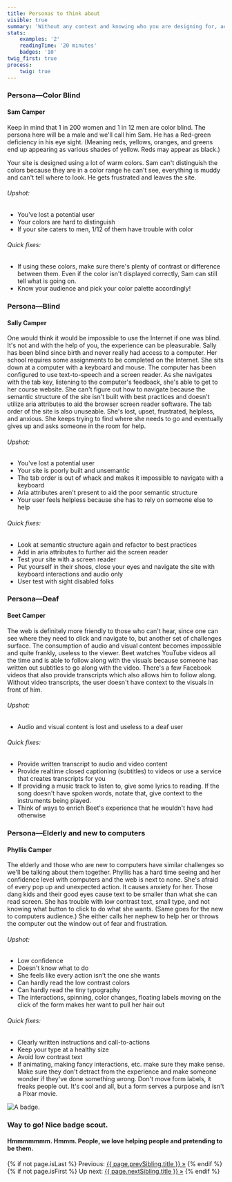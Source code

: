 ```yaml
---
title: Personas to think about
visible: true
summary: 'Without any context and knowing who you are designing for, accessibility falls flat. It’s hard to cater to every disability, so knowing your audience allows you to do the most good for the most people. Here are some personas that will help you do the most good.'
stats:
    examples: '2'
    readingTime: '20 minutes'
    badges: '10'
twig_first: true
process:
    twig: true
---
```

<section>
<div class="container--content section--marg">
<div class="box purple stripe" markdown="1">

### Persona—Color Blind

#### Sam Camper

Keep in mind that 1 in 200 women and 1 in 12 men are color blind. The persona here will be a male and we'll call him Sam. He has a Red-green deficiency in his eye sight. (Meaning reds, yellows, oranges, and greens end up appearing as various shades of yellow. Reds may appear as black.)

Your site is designed using a lot of warm colors. Sam can't distinguish the colors because they are in a color range he can't see, everything is muddy and can't tell where to look. He gets frustrated and leaves the site.

###### Upshot:
* You've lost a potential user
* Your colors are hard to distinguish
* If your site caters to men, 1/12 of them have trouble with color

###### Quick fixes:
* If using these colors, make sure there's plenty of contrast or difference between them. Even if the color isn't displayed correctly, Sam can still tell what is going on.
* Know your audience and pick your color palette accordingly!

</div>
</div>
</section>

<section>
<div class="container--content section--marg">
<div class="box purple stripe" markdown="1">

### Persona—Blind

#### Sally Camper

One would think it would be impossible to use the Internet if one was blind. It's not and with the help of you, the experience can be pleasurable. Sally has been blind since birth and never really had access to a computer. Her school requires some assignments to be completed on the Internet. She sits down at a computer with a keyboard and mouse. The computer has been configured to use text-to-speech and a screen reader. As she navigates with the tab key, listening to the computer's feedback, she's able to get to her course website. She can't figure out how to navigate because the semantic structure of the site isn't built with best practices and doesn't utilize aria attributes to aid the browser screen reader software. The tab order of the site is also unuseable. She's lost, upset, frustrated, helpless, and anxious. She keeps trying to find where she needs to go and eventually gives up and asks someone in the room for help.

###### Upshot:
* You've lost a potential user
* Your site is poorly built and unsemantic
* The tab order is out of whack and makes it impossible to navigate with a keyboard
* Aria attributes aren't present to aid the poor semantic structure
* Your user feels helpless because she has to rely on someone else to help

###### Quick fixes:
* Look at semantic structure again and refactor to best practices
* Add in aria attributes to further aid the screen reader
* Test your site with a screen reader
* Put yourself in their shoes, close your eyes and navigate the site with keyboard interactions and audio only
* User test with sight disabled folks

</div>
</div>
</section>

<section>
<div class="container--content section--marg">
<div class="box purple stripe" markdown="1">

### Persona—Deaf

#### Beet Camper

The web is definitely more friendly to those who can't hear, since one can see where they need to click and navigate to, but another set of challenges surface. The consumption of audio and visual content becomes impossible and quite frankly, useless to the viewer. Beet watches YouTube videos all the time and is able to follow along with the visuals because someone has written out subtitles to go along with the video. There's a few Facebook videos that also provide transcripts which also allows him to follow along. Without video transcripts, the user doesn't have context to the visuals in front of him.

###### Upshot:
* Audio and visual content is lost and useless to a deaf user

###### Quick fixes:
* Provide written transcript to audio and video content
* Provide realtime closed captioning (subtitles) to videos or use a service that creates transcripts for you
* If providing a music track to listen to, give some lyrics to reading. If the song doesn't have spoken words, notate that, give context to the instruments being played.
* Think of ways to enrich Beet's experience that he wouldn't have had otherwise

</div>
</div>
</section>

<section>
<div class="container--content section--marg">
<div class="box purple stripe" markdown="1">

### Persona—Elderly and new to computers

#### Phyllis Camper

The elderly and those who are new to computers have similar challenges so we'll be talking about them together. Phyllis has a hard time seeing and her confidence level with computers and the web is next to none. She's afraid of every pop up and unexpected action. It causes anxiety for her. Those dang kids and their good eyes cause text to be smaller than what she can read screen. She has trouble with low contrast text, small type, and not knowing what button to click to do what she wants. (Same goes for the new to computers audience.) She either calls her nephew to help her or throws the computer out the window out of fear and frustration.

###### Upshot:
* Low confidence
* Doesn't know what to do
* She feels like every action isn't the one she wants
* Can hardly read the low contrast colors
* Can hardly read the tiny typography
* The interactions, spinning, color changes, floating labels moving on the click of the form makes her want to pull her hair out

###### Quick fixes:
* Clearly written instructions and call-to-actions
* Keep your type at a healthy size
* Avoid low contrast text
* If animating, making fancy interactions, etc. make sure they make sense. Make sure they don't detract from the experience and make someone wonder if they've done something wrong. Don't move form labels, it freaks people out. It's cool and all, but a form serves a purpose and isn't a Pixar movie.

</div>
</div>
</section>

<section class="section--badge-cta section--badge-cta__orange mt--90">
    <div class="container">
        <div class="flex-grid--gutters">
            <div class="col--width__four">
                <div class="badge--box">
                    <img class="img--badge badge--dispatch" alt="A badge." src="/badge/personas-to-think-about/personas.png" data-section="about" data-badge="personasToThinkAbout">
                </div>
            </div>
            <div class="col--width__eight">
                <h3>Way to go! Nice badge scout.</h3>
                <h4>Hmmmmmmm. Hmmm. People, we love helping people and pretending to be them.</h4>
                {% if not page.isLast %}
                    <span>Previous: </span><a href="{{ page.prevSibling.url }}">{{ page.prevSibling.title }} &raquo;</a>
                {% endif %}
                {% if not page.isFirst %}
                    <span>Up next: </span><a href="{{ page.nextSibling.url }}">{{ page.nextSibling.title }} &raquo;</a>
                {% endif %}
            </div>
        </div>
    </div>
</section>
